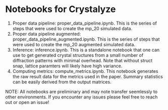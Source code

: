 # Notebooks for Crystalyze

1. Proper data pipeline: proper_data_pipeline.ipynb. This is the series of steps that were used to create the mp_20 simulated data. 
2. Proper data pipeline augmented: proper_data_pipeline_augmented.ipynb. This is the series of steps that were used to create the mp_20 augmented simulated data.
3. Inference: inference.ipynb. This is a standalone notebook that one can use to get generated crystal structures from a small number of diffraction patterns with minimal overhead. Note that without struct snap, lattice paramters will likely have high variance. 
4. Computing metrics: compute_metrics.ipynb. This notebook generates the raw result data for the metrics used in the paper. Summary statistics can be easily derived from the output matrices. 

NOTE: All notebooks are preliminary and may note transfer seemlessly to other environments. If you encounter any issues please feel free to reach out or open an issue! 

